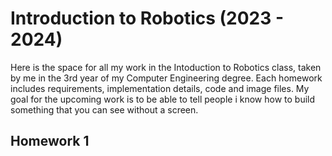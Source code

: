 # Introduction to Robotics (2023 - 2024)
Here is the space for all my work in the Intoduction to Robotics class, taken by me in the 3rd year of my Computer Engineering degree. Each homework includes requirements, implementation details, code and image files.
My goal for the upcoming work is to be able to tell people i know how to build something that you can see without a screen.

## Homework 1

